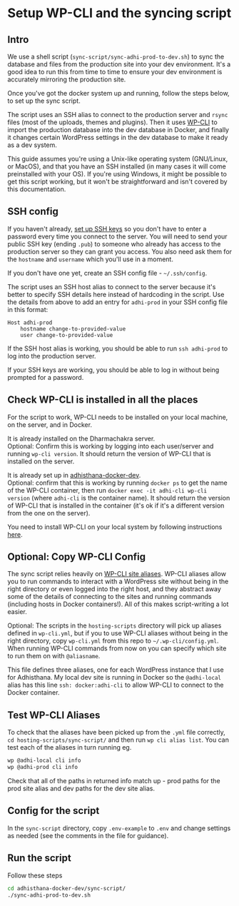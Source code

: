 # Setup WP-CLI and the syncing script

## Intro
We use a shell script (`sync-script/sync-adhi-prod-to-dev.sh`) 
to sync the database and files from the production site into your dev environment. 
It's a good idea to run this from time to time to ensure your dev environment is 
accurately mirroring the production site.

Once you've got the docker system up and running, follow the steps below, to set up the sync script. 

The script uses an SSH alias to connect to the production server and `rsync` files 
(most of the uploads, themes and plugins). Then it uses [WP-CLI](https://wp-cli.org/) 
to import the production database into the dev database in Docker, 
and finally it changes certain WordPress settings in the dev database to make it ready as a dev system.

This guide assumes you're using a Unix-like operating system (GNU/Linux, or MacOS), 
and that you have an SSH installed (in many cases it will come preinstalled with your OS). 
If you're using Windows, it might be possible to get this script working, 
but it won't be straightforward and isn't covered by this documentation.

## SSH config
If you haven't already, 
[set up SSH keys](https://www.howtogeek.com/424510/how-to-create-and-install-ssh-keys-from-the-linux-shell/) 
so you don't have to enter a password every time you connect to the server. 
You will need to send your public SSH key (ending `.pub`) to someone who already has access to the production server 
so they can grant you access. You also need ask them for the `hostname` and `username` which you'll use in a moment.

If you don't have one yet, create an SSH config file - `~/.ssh/config`.

The script uses an SSH host alias to connect to the server because it's better to specify 
SSH details here instead of hardcoding in the script. 
Use the details from above to add an entry for `adhi-prod` in your SSH config file in this format:
```
Host adhi-prod
	hostname change-to-provided-value
	user change-to-provided-value
```

If the SSH host alias is working, you should be able to run `ssh adhi-prod` to log into the production server. 

If your SSH keys are working, you should be able to log in without being prompted for a password.

## Check WP-CLI is installed in all the places
For the script to work, WP-CLI needs to be installed on your local machine, on the server, and in Docker.

It is already installed on the Dharmachakra server.  
Optional: Confirm this is working by logging into each user/server 
and running `wp-cli version`. It should return the version of WP-CLI that is installed on the server.

It is already set up in [adhisthana-docker-dev](https://github.com/AdhisthanaTriratna/adhisthana-docker-dev).  
Optional: confirm that this is working by running `docker ps` to get the name of the WP-CLI container, 
then run `docker exec -it adhi-cli wp-cli version` (where `adhi-cli` is the container name). 
It should return the version of WP-CLI that is installed in the container 
(it's ok if it's a different version from the one on the server).

You need to install WP-CLI on your local system by following instructions [here](https://wp-cli.org/#installing).

## Optional: Copy WP-CLI Config
The sync script relies heavily on 
[WP-CLI site aliases](https://make.wordpress.org/cli/handbook/guides/running-commands-remotely/#aliases). 
WP-CLI aliases allow you to run commands to interact with a WordPress site without being in the right directory 
or even logged into the right host, 
and they abstract away some of the details of connecting to the sites and running commands 
(including hosts in Docker containers!). All of this makes script-writing a lot easier.

Optional: The scripts in the `hosting-scripts` directory will pick up aliases defined in `wp-cli.yml`, 
but if you to use WP-CLI aliases without being in the right directory, 
copy `wp-cli.yml` from this repo to `~/.wp-cli/config.yml`. When running WP-CLI commands from now on you can specify which site to run them on with `@aliasname`.

This file defines three aliases, one for each WordPress instance that I use for Adhisthana. 
My local dev site is running in Docker so the `@adhi-local` alias has this line `ssh: docker:adhi-cli` 
to allow WP-CLI to connect to the Docker container. 

## Test WP-CLI Aliases
To check that the aliases have been picked up from the `.yml` file correctly, `cd hosting-scripts/sync-script/` and then run `wp cli alias list`.
You can test each of the aliases in turn running eg.
```bash
wp @adhi-local cli info
wp @adhi-prod cli info
```
Check that all of the paths in returned info match up - prod paths for the prod site alias and dev paths for the dev site alias.

## Config for the script
In the `sync-script` directory, copy `.env-example` to `.env` and change settings as needed (see the comments in the file for guidance).

## Run the script
Follow these steps
```bash
cd adhisthana-docker-dev/sync-script/
./sync-adhi-prod-to-dev.sh
```

